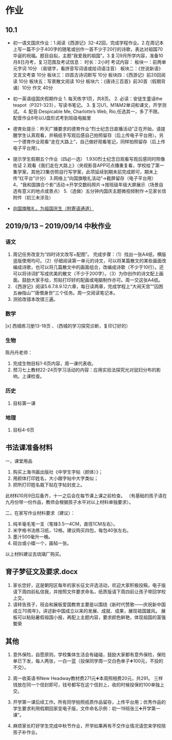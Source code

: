 # 作业

## 10.1

* 初一语文国庆作业：1.阅读《西游记》32-42回，完成学程作业。2.在周记本上写一篇不少于400字的随笔或创作一首不少于20行的诗歌，表达对祖国70华诞的祝福。题目自拟，主题“我爱我的祖国”。3.复习9月所学内容，准备10月8日月考，复习范围及考试信息：
时长：2小时
考试内容：
板块一：前两单元字词  10分
（易错字，看拼音写词语或给词语注音）
板块二：《世说新语》文言文考查  10分
板块三：四首古诗词默写  10分
板块四：《西游记》前20回阅读  10分
板块五：写景散文阅读  10分
板块六：《唐诗三百首》前30首（假期背诵）10分
作文 40分

* 初一英语组国庆假期作业
1. 每天练字1页，共8页。
2. 必读：安徒生童话the teapot（P321-323），写读书笔记。
3. 复习U1，M1&M2单词和课文，开学测试。
4. 配音:Despicable Me, Charlotte’s Web, Rio,任选其一，多了不限。
配音作业8号以U盘形式考到班级电脑里

* 德育处提示：昨天广播要求的德育作业“烈士纪念日直播活动”正在开始，请提醒学生认真观看，并稿纸手写观后感自己拍照留存（后上传电子平台用）。另一个德育作业观看“走在大路上”，自己做好观看笔记，同样拍照留存（后上传电子平台用）。

* 提示学生假期五个作业（四必一选）
1.930烈士纪念日观看写观后感同时照像佐证
2.观看《我们走在大路上》（央视影音APP可点播重复看，学校给了第一集学案，其他23集仿照自行写学案，此项延续到期末前完成即可，期末上传“红平台”计分）
3.网络上“向国旗敬礼活动”→截屏留存（电子平台用）
4，“我和国旗合个影”活动→开学交数码照片→按班级年级大屏展示（场景自选有意义的地点或景点）
5.（选做）五分钟内国庆主题微视频制作→见家长信附件（初三未涉及）

- [向国旗敬礼，为祖国庆生（附寄语通道）](https://mp.weixin.qq.com/s?__biz=MzA3MDEzOTkzNw==&mid=2653475235&idx=1&sn=823b5366265593c86fb6eedcb748b9f7&chksm=851d18edb26a91fb1b3b73dbb23b7d49b532d469f98e2c128b1f2176f927a83234197fbddce0&mpshare=1&scene=1&srcid=&sharer_sharetime=1569811030910&sharer_shareid=e3452fe4a2aa9057acf716c221f92496&key=b2048e1e8c8a90c02cdf4da30dbf3e0ac98cf2387996dba931c51afa6d83021f77225b37b14011707dfcf30f24551178a8059432edf7c7cdf006ae822bad7aa7dea7e3a02d412279b2c4d0051eef1a98&ascene=1&uin=MTA2MzQyMzc4Mg%3D%3D&devicetype=Windows+10&version=62060833&lang=zh_CN&pass_ticket=BdtyNEKSuWT0EpwXUCBVRjegHquI0ucbVu4fG%2B%2BswtjajrGW1AgJ7sZsrSjU27wn)

## 2019/9/13 – 2019/09/14 中秋作业

### 语文

1. 周记任务改变为“四时诗文改写+配图”。
完成步骤：（1）找出一张A4纸，横版竖版使用均可。（2）仔细阅读第一单元的诗文，可以将某篇散文的某些画面改编成诗歌，也可以将几篇散文中的画面组合，改编成诗歌（不少于10行）。还可以将诗词扩写成优美的散文（不少于200字）。（3）为你创作的诗文配上画面。鼓励大家手绘，剪贴打印好的配画或电脑制作亦可。周一交这张A4纸。
2. 《西游记》阅读5.6.7.8.9.12六章，每日读两章，完成学程上“大闹天宫”“囚困五~~台~~指山”“唐僧身世”三个任务。周一交阅读笔记本。
3. 测验改错本改错三遍。

### 数学

[x] 西城练习册13-18页 、（西城的学习探究诊断，复印订好的）

### 生物

陈丹丹老师：

1. 完成生物目标1-6页内容，周一课代表收。
2. 预习七上教材22-24页学习活动的内容：应用实验法探究光对鼠妇分布的影响。上课检查。

### 历史

1. 目标第一课

### 地理

1. 目标4-6页

## 书法课准备材料

一，课堂用品

1. 购买上海书画出版社《中学生字帖（颜体）》；
2. 用颜体打印姓名，大小跟字帖中大字类似；
3. 把所打印姓名裁下贴在字帖封皮上。

此材料10月9日后备齐，十一之后会在每节课上课之前检查。
（有基础的孩子请在九月份带一份作品，教师会根据孩子水平对以上材料单独要求）。

二，在家写作业材料要求（建议）：

1. 纯羊毫毛笔一支（笔锋3.5—4CM，直径1CM左右）。
2. 米字格书法练习纸，12格。建议购买四包，每包40张左右。
3. 墨汁500毫升一桶。
4. 砚台或小蝶一个，画毡一张。

以上材料建议去琉璃厂购买。

## 育子梦征文及要求.docx

1. 家长您好，这是朝阳区每年的家长征文评选活动，欢迎大家积极投稿，电子版请下周四前私信我，并按照文件要求命名，纸质版请下周四前让孩子带回学校上交。
2. 请转告孩子，班会和展板爱国教育主要是以围绕《新时代赞歌——庆祝新中国成立70周年》，讲述新中国成立以来的发展、成就、成果，展现祖国雄风。
展板可以粘贴暑假祖国小报，再配上主题内容，要求颜色鲜艳，体现祖国的富强繁荣

## 其他

1. 意外保险，自愿原则，学校集体生活会有磕碰，鼓励大家都有意外保险，保险单已下发，每人两张，一白一蓝（投保同学周一交白色单子➕100元，不投的不交）。

2. 周一收英语书New Headway教材费271元➕本周照相费20元，共291。
三样钱放在同一个信封即可，钱号都写在这个信封上，收的时候投保的100单独上交。

3. 开学第一课后续工作。所有同学拍照纸质作品留存，上传平台用；优秀作品的学生要求利用假期回家变电子版，文件命名示例：初一19班张三➕开学第一课”。

4. 麻烦家长盯好学生完成中秋节作业，开学如果再有不交作业情况请您来学校陪孩子补作业。
